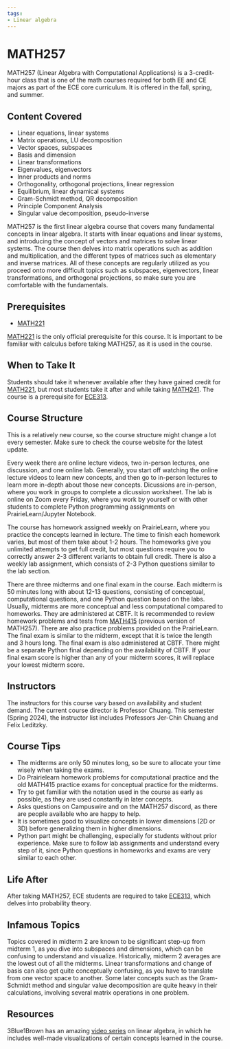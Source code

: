 ```yaml
---
tags:
- Linear algebra
---
```

# MATH257

MATH257 (Linear Algebra with Computational Applications) is a 3-credit-hour class that is one of the math courses required for both EE and CE majors as part of the ECE core curriculum. It is offered in the fall, spring, and summer.

## Content Covered

- Linear equations, linear systems
- Matrix operations, LU decomposition
- Vector spaces, subspaces
- Basis and dimension
- Linear transformations
- Eigenvalues, eigenvectors
- Inner products and norms
- Orthogonality, orthogonal projections, linear regression
- Equilibrium, linear dynamical systems
- Gram-Schmidt method, QR decomposition
- Principle Component Analysis
- Singular value decomposition, pseudo-inverse

MATH257 is the first linear algebra course that covers many fundamental concepts in linear algebra. It starts with linear equations and linear systems, and introducing the concept of vectors and matrices to solve linear systems. The course then delves into matrix operations such as addition and multiplication, and the different types of matrices such as elementary and inverse matrices. All of these concepts are regularly utilized as you proceed onto more difficult topics such as subspaces, eigenvectors, linear transformations, and orthogonal projections, so make sure you are comfortable with the fundamentals.

## Prerequisites
 - [MATH221](MATH221.md) 
 
[MATH221](MATH221.md) is the only official prerequisite for this course. It is important to be familiar with calculus before taking MATH257, as it is used in the course.


## When to Take It

Students should take it whenever available after they have gained credit for [MATH221](MATH221.md), but most students take it after and while taking [MATH241](MATH241.md). The course is a prerequisite for [ECE313](../ECE%20Course%20Offerings/ECE313.md). 

## Course Structure
This is a relatively new course, so the course structure might change a lot every semester. Make sure to check the course website for the latest update. 

Every week there are online lecture videos, two in-person lectures, one discussion, and one online lab. Generally, you start off watching the online lecture videos to learn new concepts, and then go to in-person lectures to learn more in-depth about those new concepts. Dicussions are in-person, where you work in groups to complete a dicussion worksheet. The lab is online on Zoom every Friday, where you work by yourself or with other students to complete Python programming assignments on PrairieLearn/Jupyter Notebook. 

The course has homework assigned weekly on PrairieLearn, where you practice the concepts learned in lecture. The time to finish each homework varies, but most of them take about 1-2 hours. The homeworks give you unlimited attempts to get full credit, but most questions require you to correctly answer 2-3 different variants to obtain full credit. There is also a weekly lab assignment, which consists of 2-3 Python questions similar to the lab section.

There are three midterms and one final exam in the course. Each midterm is 50 minutes long with about 12-13 questions, consisting of conceptual, computational questions, and one Python question based on the labs. Usually, midterms are more conceptual and less computational compared to homeworks. They are administered at CBTF. It is recommended to review homework problems and tests from [MATH415](MATH415.md) (previous version of MATH257). There are also practice problems provided on the PrairieLearn. The final exam is similar to the midterm, except that it is twice the length and 3 hours long. The final exam is also administered at CBTF. There might be a separate Python final depending on the availability of CBTF. If your final exam score is higher than any of your midterm scores, it will replace your lowest midterm score.

## Instructors
The instructors for this course vary based on availability and student demand. The current course director is Professor Chuang. This semester (Spring 2024), the instructor list includes Professors Jer-Chin Chuang and Felix Leditzky.

## Course Tips
 - The midterms are only 50 minutes long, so be sure to allocate your time wisely when taking the exams.
 - Do Prairielearn homework problems for computational practice and the old MATH415 practice exams for conceptual practice for the midterms.
 - Try to get familiar with the notation used in the course as early as possible, as they are used constantly in later concepts.
 - Asks questions on Campuswire and on the MATH257 discord, as there are people available who are happy to help.
 - It is sometimes good to visualize concepts in lower dimensions (2D or 3D) before generalizing them in higher dimensions.
 - Python part might be challenging, especially for students without prior experience. Make sure to follow lab assignments and understand every step of it, since Python questions in homeworks and exams are very similar to each other.

## Life After
After taking MATH257, ECE students are required to take [ECE313](../ECE%20Course%20Offerings/ECE313.md), which delves into probability theory. 

## Infamous Topics
Topics covered in midterm 2 are known to be significant step-up from midterm 1, as you dive into subspaces and dimensions, which can be confusing to understand and visualize. Historically, midterm 2 averages are the lowest out of all the midterms. Linear transformations and change of basis can also get quite conceptually confusing, as you have to translate from one vector space to another. Some later concepts such as the Gram-Schmidt method and singular value decomposition are quite heavy in their calculations, involving several matrix operations in one problem.

## Resources
3Blue1Brown has an amazing [video series](https://www.youtube.com/watch?v=fNk_zzaMoSs&list=PLZHQObOWTQDPD3MizzM2xVFitgF8hE_ab) on linear algebra, in which he includes well-made visualizations of certain concepts learned in the course.
